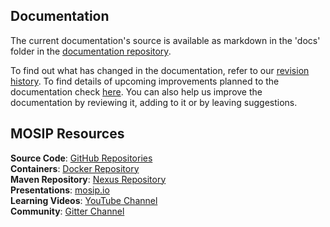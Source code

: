 ## Documentation

The current documentation's source is available as markdown in the 'docs' folder in the [documentation repository](https://github.com/mosip/documentation).

To find out what has changed in the documentation, refer to our [revision history](Revision-History.md). To find details of upcoming improvements planned to the documentation check [here](Documentation-Updates.md). You can also help us improve the documentation by reviewing it, adding to it or by leaving suggestions.

## MOSIP Resources

**Source Code**: [GitHub Repositories](https://github.com/mosip)<br>**Containers**: [Docker Repository](https://hub.docker.com/u/mosipid)<br>**Maven Repository**: [Nexus Repository](https://oss.sonatype.org/service/local/repositories/snapshots/content/io/mosip/) <br>**Presentations**: [mosip.io](https://www.mosip.io/resources.php)<br>**Learning Videos**: [YouTube Channel](https://www.youtube.com/channel/UCKFSVO6BO1QLvBzc4voziDg)<br>**Community**: [Gitter Channel](https://gitter.im/mosip-community/community)

